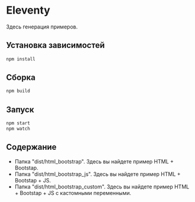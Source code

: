 # Eleventy

Здесь генерация примеров.

## Установка зависимостей

```bash
npm install
```

## Сборка

```bash
npm build
```

## Запуск

```bash
npm start
npm watch
```

## Содержание

- Папка "dist/html_bootstrap". Здесь вы найдете пример HTML + Bootstap.
- Папка "dist/html_bootstrap_js". Здесь вы найдете пример HTML + Bootstap + JS.
- Папка "dist/html_bootstrap_custom". Здесь вы найдете пример HTML + Bootstap + JS c кастомными переменными.
